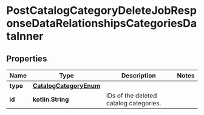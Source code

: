 
# PostCatalogCategoryDeleteJobResponseDataRelationshipsCategoriesDataInner

## Properties
| Name | Type | Description | Notes |
| ------------ | ------------- | ------------- | ------------- |
| **type** | [**CatalogCategoryEnum**](CatalogCategoryEnum.md) |  |  |
| **id** | **kotlin.String** | IDs of the deleted catalog categories. |  |



